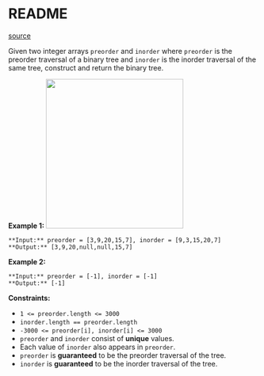 # README #
[source](https://leetcode.com/problems/construct-binary-tree-from-preorder-and-inorder-traversal/)

Given two integer arrays `preorder` and `inorder` where `preorder` is the preorder traversal of a binary tree and `inorder` is the inorder traversal of the same tree, construct and return the binary tree.


**Example 1:**
<img alt="" src="https://assets.leetcode.com/uploads/2021/02/19/tree.jpg" style="width: 277px; height: 302px;" />
```
**Input:** preorder = [3,9,20,15,7], inorder = [9,3,15,20,7]
**Output:** [3,9,20,null,null,15,7]
```

**Example 2:**

```
**Input:** preorder = [-1], inorder = [-1]
**Output:** [-1]
```


**Constraints:**


+ `1 <= preorder.length <= 3000`
+ `inorder.length == preorder.length`
+ `-3000 <= preorder[i], inorder[i] <= 3000`
+ `preorder` and `inorder` consist of **unique** values.
+ Each value of `inorder` also appears in `preorder`.
+ `preorder` is **guaranteed** to be the preorder traversal of the tree.
+ `inorder` is **guaranteed** to be the inorder traversal of the tree.


